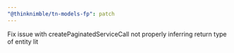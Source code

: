 ```yaml
---
"@thinknimble/tn-models-fp": patch
---
```


Fix issue with createPaginatedServiceCall not properly inferring return type of entity lit
